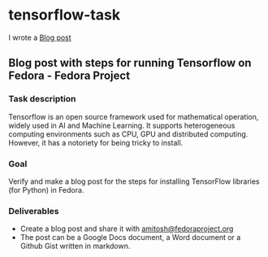 # tensorflow-task

I wrote a [Blog post](https://medium.com/@alexsurvivmc/installing-tensorflow-on-fedora-29-862573ef2ab9)

## Blog post with steps for running Tensorflow on Fedora - Fedora Project
### Task description

Tensorflow is an open source framework used for mathematical operation, widely used in AI and Machine Learning. It supports heterogeneous computing environments such as CPU, GPU and distributed computing. However, it has a notoriety for being tricky to install.

### Goal

Verify and make a blog post for the steps for installing TensorFlow libraries (for Python) in Fedora.

### Deliverables

- Create a blog post and share it with amitosh@fedoraproject.org
- The post can be a Google Docs document, a Word document or a Github Gist written in markdown.
